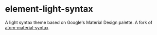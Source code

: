 # element-light-syntax
A light syntax theme based on Google's Material Design palette. A fork of [atom-material-syntax](https://github.com/atom-material/atom-material-syntax).
